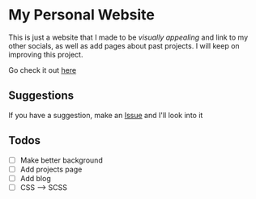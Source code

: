 # My Personal Website
This is just a website that I made to be _visually appealing_ and link to my other socials, as well as add pages about past projects.
I will keep on improving this project.

Go check it out [here](https://smit4k.github.io)

## Suggestions
If you have a suggestion, make an [Issue](https://github.com/smit4k/smit4k.github.io/issues) and I'll look into it

## Todos
- [ ] Make better background
- [ ] Add projects page
- [ ] Add blog
- [ ] CSS --> SCSS